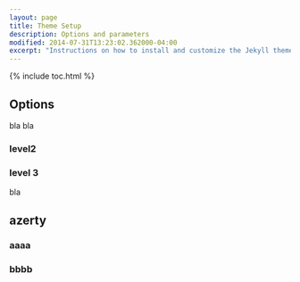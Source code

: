 ```yaml
---
layout: page
title: Theme Setup
description: Options and parameters
modified: 2014-07-31T13:23:02.362000-04:00
excerpt: "Instructions on how to install and customize the Jekyll theme Minimal Mistakes."
---
```


{% include toc.html %}
## Options
bla bla
### level2
### level 3

bla

## azerty
### aaaa
### bbbb


